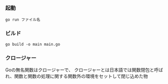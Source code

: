 ### 起動
```
go run ファイル名
```

### ビルド
```
go build -o main main.go
```

### クロージャー
Goの無名関数はクロージャーで、
クロージャーとは日本語では関数閉包と呼ばれ、関数と関数の処理に関する関数外の環境をセットして閉じ込めた物
